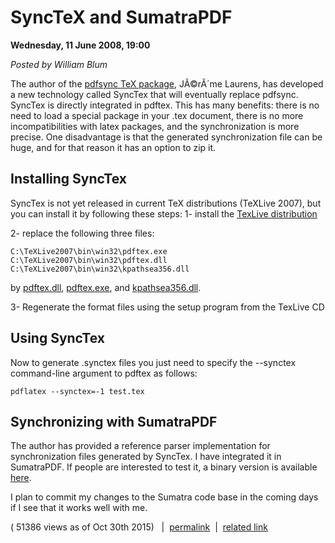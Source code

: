 # SyncTeX and SumatraPDF 

**Wednesday, 11 June 2008, 19:00**

_Posted by William Blum_


The author of the [pdfsync TeX package](http://itexmac.sourceforge.net/), JÃ©rÃ´me Laurens, has developed a new technology called SyncTex that will eventually replace pdfsync. SyncTex is directly integrated in pdftex. This has many benefits: there is no need to load a special package in your .tex document, there is no more incompatibilities with latex packages, and the synchronization is more precise. One disadvantage is that the generated synchronization file can be huge, and for that reason it has an option to zip it.

## Installing SyncTex

SyncTex is not yet released in current TeX distributions (TeXLive 2007), but you can install it by following these steps:
1- install the [TexLive distribution](http://www.tug.org/texlive/)

2- replace the following three files:

    C:\TeXLive2007\bin\win32\pdftex.exe
    C:\TeXLive2007\bin\win32\pdftex.dll
    C:\TeXLive2007\bin\win32\kpathsea356.dll
by
[pdftex.dll](http://www.tug.org/svn/texlive/trunk/Master/bin/win32/pdftex.dll), 
[pdftex.exe](http://www.tug.org/svn/texlive/trunk/Master/bin/win32/pdftex.exe), and
[kpathsea356.dll](http://www.tug.org/svn/texlive/trunk/Master/bin/win32/kpathsea356.dll).

3- Regenerate the format files using the setup program from the TexLive CD


## Using SyncTex

Now to generate .synctex files you just need to specify the --synctex command-line argument to pdftex as follows:

    pdflatex --synctex=-1 test.tex

## Synchronizing with SumatraPDF

The author has provided a reference parser implementation for synchronization files generated by SyncTex. I have integrated it in SumatraPDF. If people are interested to test it, a binary version is available [here](http://william.famille-blum.org/software/sumatra/SumatraPDF-sync.exe).

I plan to commit my changes to the Sumatra code base in the coming days if I see that it works well with me.

( 51386 views as of Oct 30th 2015)   |  [permalink](http://william.famille-blum.org/blog/index.php?entry=entry080612-040012) 
|  [related link](http://blog.kowalczyk.info/forum_sumatra/topic.php?TopicId=908&amp;Posts=4)